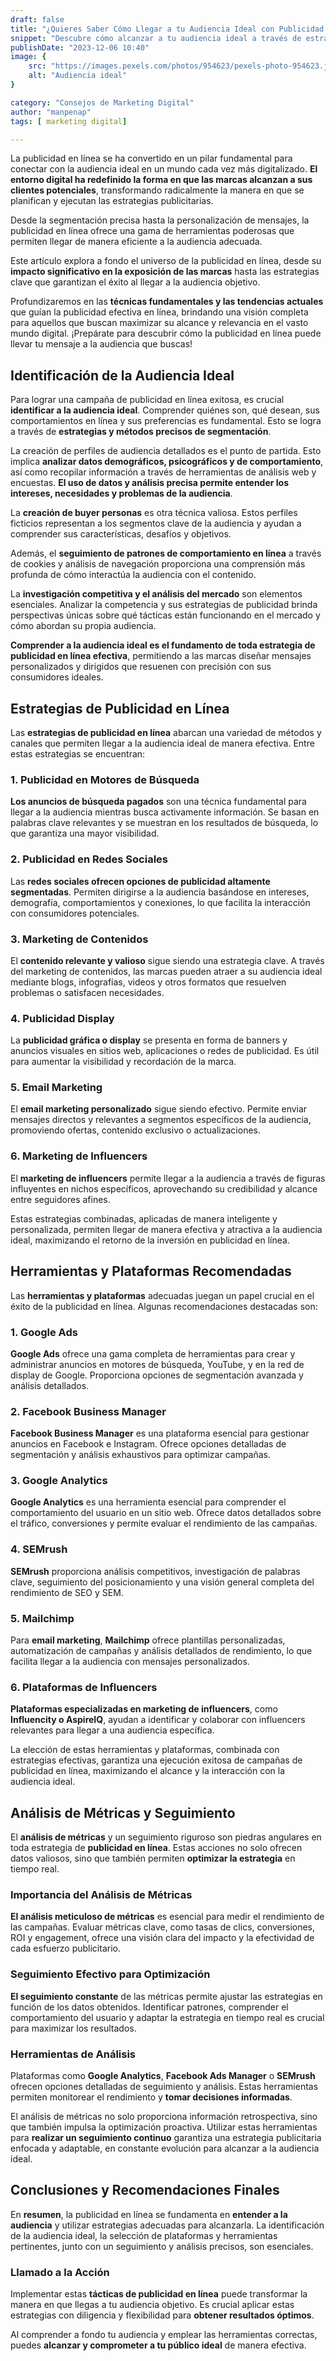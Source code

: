 ```yaml
---
draft: false
title: "¿Quieres Saber Cómo Llegar a tu Audiencia Ideal con Publicidad en Línea?"
snippet: "Descubre cómo alcanzar a tu audiencia ideal a través de estrategias efectivas de publicidad en línea. Identifica tácticas, herramientas recomendadas y consejos clave para optimizar tu estrategia y llegar a tu público objetivo. ¡Aprende a mejorar tu presencia digital y maximiza el impacto de tus campañas publicitarias en línea hoy mismo!"
publishDate: "2023-12-06 10:40"
image: {
    src: "https://images.pexels.com/photos/954623/pexels-photo-954623.jpeg?auto=compress&cs=tinysrgb&w=1260&h=750&dpr=1",
    alt: "Audiencia ideal"
}

category: "Consejos de Marketing Digital"
author: "manpenap"
tags: [ marketing digital]

---
```


La publicidad en línea se ha convertido en un pilar fundamental para conectar con la audiencia ideal en un mundo cada vez más digitalizado. **El entorno digital ha redefinido la forma en que las marcas alcanzan a sus clientes potenciales**, transformando radicalmente la manera en que se planifican y ejecutan las estrategias publicitarias. 

Desde la segmentación precisa hasta la personalización de mensajes, la publicidad en línea ofrece una gama de herramientas poderosas que permiten llegar de manera eficiente a la audiencia adecuada.

Este artículo explora a fondo el universo de la publicidad en línea, desde su **impacto significativo en la exposición de las marcas** hasta las estrategias clave que garantizan el éxito al llegar a la audiencia objetivo. 

Profundizaremos en las **técnicas fundamentales y las tendencias actuales** que guían la publicidad efectiva en línea, brindando una visión completa para aquellos que buscan maximizar su alcance y relevancia en el vasto mundo digital. ¡Prepárate para descubrir cómo la publicidad en línea puede llevar tu mensaje a la audiencia que buscas!

## Identificación de la Audiencia Ideal

Para lograr una campaña de publicidad en línea exitosa, es crucial **identificar a la audiencia ideal**. Comprender quiénes son, qué desean, sus comportamientos en línea y sus preferencias es fundamental. Esto se logra a través de **estrategias y métodos precisos de segmentación**.

La creación de perfiles de audiencia detallados es el punto de partida. Esto implica **analizar datos demográficos, psicográficos y de comportamiento**, así como recopilar información a través de herramientas de análisis web y encuestas. **El uso de datos y análisis precisa permite entender los intereses, necesidades y problemas de la audiencia**.

La **creación de buyer personas** es otra técnica valiosa. Estos perfiles ficticios representan a los segmentos clave de la audiencia y ayudan a comprender sus características, desafíos y objetivos. 

Además, el **seguimiento de patrones de comportamiento en línea** a través de cookies y análisis de navegación proporciona una comprensión más profunda de cómo interactúa la audiencia con el contenido.

La **investigación competitiva y el análisis del mercado** son elementos esenciales. Analizar la competencia y sus estrategias de publicidad brinda perspectivas únicas sobre qué tácticas están funcionando en el mercado y cómo abordan su propia audiencia.

**Comprender a la audiencia ideal es el fundamento de toda estrategia de publicidad en línea efectiva**, permitiendo a las marcas diseñar mensajes personalizados y dirigidos que resuenen con precisión con sus consumidores ideales.

## Estrategias de Publicidad en Línea

Las **estrategias de publicidad en línea** abarcan una variedad de métodos y canales que permiten llegar a la audiencia ideal de manera efectiva. Entre estas estrategias se encuentran:

### 1. Publicidad en Motores de Búsqueda

**Los anuncios de búsqueda pagados** son una técnica fundamental para llegar a la audiencia mientras busca activamente información. Se basan en palabras clave relevantes y se muestran en los resultados de búsqueda, lo que garantiza una mayor visibilidad.

### 2. Publicidad en Redes Sociales

Las **redes sociales ofrecen opciones de publicidad altamente segmentadas**. Permiten dirigirse a la audiencia basándose en intereses, demografía, comportamientos y conexiones, lo que facilita la interacción con consumidores potenciales.

### 3. Marketing de Contenidos

El **contenido relevante y valioso** sigue siendo una estrategia clave. A través del marketing de contenidos, las marcas pueden atraer a su audiencia ideal mediante blogs, infografías, videos y otros formatos que resuelven problemas o satisfacen necesidades.

### 4. Publicidad Display

La **publicidad gráfica o display** se presenta en forma de banners y anuncios visuales en sitios web, aplicaciones o redes de publicidad. Es útil para aumentar la visibilidad y recordación de la marca.

### 5. Email Marketing

El **email marketing personalizado** sigue siendo efectivo. Permite enviar mensajes directos y relevantes a segmentos específicos de la audiencia, promoviendo ofertas, contenido exclusivo o actualizaciones.

### 6. Marketing de Influencers

El **marketing de influencers** permite llegar a la audiencia a través de figuras influyentes en nichos específicos, aprovechando su credibilidad y alcance entre seguidores afines.

Estas estrategias combinadas, aplicadas de manera inteligente y personalizada, permiten llegar de manera efectiva y atractiva a la audiencia ideal, maximizando el retorno de la inversión en publicidad en línea.

## Herramientas y Plataformas Recomendadas

Las **herramientas y plataformas** adecuadas juegan un papel crucial en el éxito de la publicidad en línea. Algunas recomendaciones destacadas son:

### 1. Google Ads

**Google Ads** ofrece una gama completa de herramientas para crear y administrar anuncios en motores de búsqueda, YouTube, y en la red de display de Google. Proporciona opciones de segmentación avanzada y análisis detallados.

### 2. Facebook Business Manager

**Facebook Business Manager** es una plataforma esencial para gestionar anuncios en Facebook e Instagram. Ofrece opciones detalladas de segmentación y análisis exhaustivos para optimizar campañas.

### 3. Google Analytics

**Google Analytics** es una herramienta esencial para comprender el comportamiento del usuario en un sitio web. Ofrece datos detallados sobre el tráfico, conversiones y permite evaluar el rendimiento de las campañas.

### 4. SEMrush

**SEMrush** proporciona análisis competitivos, investigación de palabras clave, seguimiento del posicionamiento y una visión general completa del rendimiento de SEO y SEM.

### 5. Mailchimp

Para **email marketing**, **Mailchimp** ofrece plantillas personalizadas, automatización de campañas y análisis detallados de rendimiento, lo que facilita llegar a la audiencia con mensajes personalizados.

### 6. Plataformas de Influencers

**Plataformas especializadas en marketing de influencers**, como **Influencity o AspireIQ**, ayudan a identificar y colaborar con influencers relevantes para llegar a una audiencia específica.

La elección de estas herramientas y plataformas, combinada con estrategias efectivas, garantiza una ejecución exitosa de campañas de publicidad en línea, maximizando el alcance y la interacción con la audiencia ideal.

## Análisis de Métricas y Seguimiento

El **análisis de métricas** y un seguimiento riguroso son piedras angulares en toda estrategia de **publicidad en línea**. Estas acciones no solo ofrecen datos valiosos, sino que también permiten **optimizar la estrategia** en tiempo real.

### Importancia del Análisis de Métricas

**El análisis meticuloso de métricas** es esencial para medir el rendimiento de las campañas. Evaluar métricas clave, como tasas de clics, conversiones, ROI y engagement, ofrece una visión clara del impacto y la efectividad de cada esfuerzo publicitario.

### Seguimiento Efectivo para Optimización

**El seguimiento constante** de las métricas permite ajustar las estrategias en función de los datos obtenidos. Identificar patrones, comprender el comportamiento del usuario y adaptar la estrategia en tiempo real es crucial para maximizar los resultados.

### Herramientas de Análisis

Plataformas como **Google Analytics**, **Facebook Ads Manager** o **SEMrush** ofrecen opciones detalladas de seguimiento y análisis. Estas herramientas permiten monitorear el rendimiento y **tomar decisiones informadas**.

El análisis de métricas no solo proporciona información retrospectiva, sino que también impulsa la optimización proactiva. Utilizar estas herramientas para **realizar un seguimiento continuo** garantiza una estrategia publicitaria enfocada y adaptable, en constante evolución para alcanzar a la audiencia ideal.

## Conclusiones y Recomendaciones Finales

En **resumen**, la publicidad en línea se fundamenta en **entender a la audiencia** y utilizar estrategias adecuadas para alcanzarla. La identificación de la audiencia ideal, la selección de plataformas y herramientas pertinentes, junto con un seguimiento y análisis precisos, son esenciales.

### Llamado a la Acción

Implementar estas **tácticas de publicidad en línea** puede transformar la manera en que llegas a tu audiencia objetivo. Es crucial aplicar estas estrategias con diligencia y flexibilidad para **obtener resultados óptimos**.

Al comprender a fondo tu audiencia y emplear las herramientas correctas, puedes **alcanzar y comprometer a tu público ideal** de manera efectiva.

